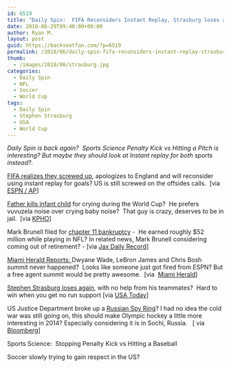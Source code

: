 ```yaml
---
id: 6519
title: "Daily Spin:  FIFA Reconsiders Instant Replay, Strasburg loses again, Russian Spy Ring Caught"
date: 2010-06-29T09:40:00+00:00
author: Ryan M.
layout: post
guid: https://backseatfan.com/?p=6519
permalink: /2010/06/daily-spin-fifa-reconsiders-instant-replay-strasburg-loses-again-russian-spy-ring-caught/
thumb:
  - /images/2010/06/strasburg.jpg
categories:
  - Daily Spin
  - NFL
  - Soccer
  - World Cup
tags:
  - Daily Spin
  - Stephen Strasburg
  - USA
  - World Cup
---
```


<div class="entry">
  <p>
    <em>Daily Spin is back again?  Sports Science Penalty Kick vs Hitting a Pitch is interesting? But maybe they should look at Instant replay for both sports instead?.</em>
  </p>

  <p>
    <a href="http://soccernet.espn.go.com/world-cup/story/_/id/5338733/ce/us/sepp-blatter-says-fifa-reopen-file-replay">FIFA realizes they screwed up</a>, apologizes to England and will reconsider using instant replay for goals? US is still screwed on the offsides calls.  [via <a href="http://soccernet.espn.go.com/world-cup/story/_/id/5338733/ce/us/sepp-blatter-says-fifa-reopen-file-replay">ESPN / AP</a>]
  </p>

  <p>
    <a href="https://www.kpho.com/news/24073325/detail.html">Father kills infant child</a> for crying during the World Cup?  He prefers vuvuzela noise over crying baby noise?  That guy is crazy, deserves to be in jail.  [via <a href="https://www.kpho.com/news/24073325/detail.html">KPHO</a>]
  </p>

  <p>
    Mark Brunell filed for <a href="https://www.jaxdailyrecord.com/showstory.php?Story_id=531319">chapter 11 bankruptcy</a> -  He earned roughly $52 million while playing in NFL? In related news, Mark Brunell considering coming out of retirement? - [via <a href="https://www.jaxdailyrecord.com/showstory.php?Story_id=531319">Jax Daily Record</a>]
  </p>

  <p>
    <a href="http://miamiherald.typepad.com/sedano-says/2010/06/wade-lbj-bosh-summit-didnt-happen-in-miami.html">Miami Herald Reports: </a> Dwyane Wade, LeBron James and Chris Bosh summit never happened?  Looks like someone just got fired from ESPN? But a free agent summit would be pretty awesome.  [via  <a href="http://miamiherald.typepad.com/sedano-says/2010/06/wade-lbj-bosh-summit-didnt-happen-in-miami.html">Miami Herald</a>]
  </p>

  <p>
    <a href="http://content.usatoday.com/communities/dailypitch/post/2010/06/nationals-not-giving-stephen-strasburg-run-support/1">Stephen Strasburg loses again</a>, with no help from his teammates?  Hard to win when you get no run support [via <a href="http://content.usatoday.com/communities/dailypitch/post/2010/06/nationals-not-giving-stephen-strasburg-run-support/1">USA Today</a>]
  </p>

  <p>
    US Justice Department broke up a <a href="https://www.bloomberg.com/news/2010-06-29/u-s-espionage-claims-recall-cold-war-spy-mania-russian-government-says.html">Russian Spy Ring</a>? I had no idea the cold war was still going on, this should make Olympic hockey a little more interesting in 2014? Especially considering it is in Sochi, Russia.   [ via <a href="https://www.bloomberg.com/news/2010-06-29/u-s-espionage-claims-recall-cold-war-spy-mania-russian-government-says.html">Bloomberg</a>]
  </p>

  <p>
    Sports Science:  Stopping Penalty Kick vs Hitting a Baseball<br />
  </p>

  <p>
    Soccer slowly trying to gain respect in the US?
  </p>
</div>
